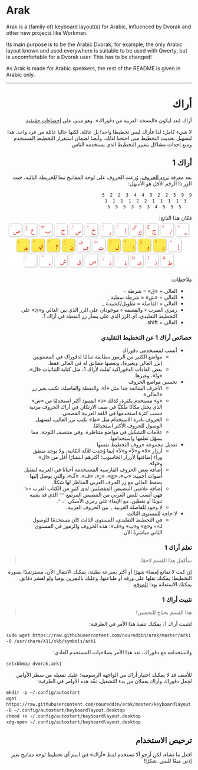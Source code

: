 <h1 dir="ltr">Arak</h1>
<p dir="ltr">Arak is a (family of) keyboard layout(s) for Arabic, influenced by Dvorak and other new projects like Workman.</p>
<p dir="ltr">Its main purpose is to be the Arabic Dvorak; for example, the only Arabic layout known and used everywhere is suitable to be used with Qwerty, but is uncomfortable for a Dvorak user. This has to be changed!</p>
<p dir="ltr">As Arak is made for Arabic speakers, the rest of the README is given in Arabic only.</p>
<hr />
<h1 dir="rtl">أراك</h1>
<p dir="rtl">أراك مُعد ليكون «النسخة العربية من دڤوراك». وهو مبني على <a href="https://gist.github.com/noureddin/d9c3fd68fb07c19f1bb3b34b9fc14dce">إحصاءات حقيقية</a>.</p>
<p dir="rtl">لا شيء كامل؛ لذا فأراك ليس تخطيطا واحدا بل عائلة. لكنها حاليا عائلة من فرد واحد. هذا لتسهيل تحديث التخطيط متى احتجنا لذلك، وأيضا لضمان استقرار التخطيط المستخدم ومنع إحداث مشاكل بتغيير التخطيط الذي يستخدمه الناس.</p>
<h2 dir="rtl">أراك 1</h2>
<p dir="rtl">بعد معرفة <a href="https://gist.github.com/noureddin/d9c3fd68fb07c19f1bb3b34b9fc14dce">تردد الحروف</a>، وُزعت الحروف على لوحة المفاتيح تبعا للخريطة التالية، حيث الزر ذا الرقم الأقل هو الأسهل:</p>
<pre dir="rtl"><code>9  9  5  2  2  3  4  4  3  2  2  5
  3  1  1  1  1  2  2  1  1  1  1
    5  5  5  4  3  5  3  5  5  5</code></pre>
<p dir="rtl">فكان هذا الناتج:<br /><img src="arak1.png" alt="arak1_layout" /></p>
<p dir="rtl">ملاحظات:</p>
<ul dir="rtl">
<li dir="rtl">العالي + «ق» = شرطة <code>-</code></li>
<li dir="rtl">العالي + «ش» = شرطة سفلية <code>_</code></li>
<li dir="rtl">العالي + الفاصلة = تطويل/كشيدة <code>ـ</code></li>
<li dir="rtl">رمزي الضرب <code>×</code> والقسمة <code>÷</code> موجودان على الزر الذي بين العالي و«ئ» على التخطيط التقليدي، أي الزر الذي على يسار زر النقطة في أراك 1.</li>
<li dir="rtl">العالي = shift.</li>
</ul>
<h3 dir="rtl">خصائص أراك 1 عن التخطيط التقليدي</h3>
<ul dir="rtl">
<li dir="rtl">أنسب لمستخدمي دڤوراك
<ul dir="rtl">
<li dir="rtl">مواضع الكثير من الرموز مطابقة تمامًا لدڤوراك في المستويين (بزر العالي وبغيره)، وبعضها مطابق له في العالي فقط.</li>
<li dir="rtl">بعض العادات الدڤوراكية نُقلت لأراك 1، مثل كتابة الثنائيات «ال»، «وا»، وغيرها.</li>
</ul></li>
<li dir="rtl">تحسين مواضع الحروف
<ul dir="rtl">
<li dir="rtl">الأحرف الشائعة جدا مثل «أ»، والنقطة والفاصلة، تكتب بغير زر «العالي».</li>
<li dir="rtl">«و» مستخدم بكثرة. كذلك «ذ» المنبوذ أكثر استخدمًا من «ش» الذي يحتل مكانًا مَلَكيًّا في صف الارتكاز. في أراك الحروف مرتبة حسب كثرة استخدمها في اللغة العربية الفصحى.</li>
<li dir="rtl">الحروف نادرة الاستخدام مثل «ظ» تكتب بزر العالي، لتسهيل الوصول للحروف الأكثر استخدامًا.</li>
<li dir="rtl">علامات التشكيل في مواضع متناظرة، وفي منتصف اللوحة، مما يسهّل تعلمها واستخدامها.</li>
</ul></li>
<li dir="rtl">تعديل مجموعة حروف التخطيط نفسها
<ul dir="rtl">
<li dir="rtl">أزرار «لا» و«لأ» و«لآ» إنما وُجدت للآلة الكاتبة، ولا يوجد منطق وراء إضافتها لأزرار الحاسوب؛ أكثرهم انتشارًا أقل من «ال» و«وا».</li>
<li dir="rtl">إضافة بعض الحروف الفارسية المستخدمة أحيانا في العربية لتمثيل أصوات أجنبية: «پ»، «چ»، «ژ»، «ڤ»، «گ»، والتي يوصل إليها بضغط العالي مع زر الحرف العربي المناظر لها شكلًا.</li>
<li dir="rtl">إضافة علامتي التنصيص المفضلتين لدى كثيرٍ من الكتاب العرب <code>«»</code>؛ فهي أنسب للنص العربي من التنصيص المرتفع <code>&quot;&quot;</code> الذي قد يشبه تنوينًا أو نقطين. مع الإبقاء على رمزي الأسكي <code>'</code>، <code>&quot;</code>.</li>
<li dir="rtl">لا وجود للفاصلة الغربية <code>,</code> بين الحروف العربية.</li>
</ul></li>
<li dir="rtl">لا حاجة للمستوى الثالث
<ul>
<li dir="rtl">في التخطيط التقليدي، المستوى الثالث كان مستخدمًا للوصول لـ<code>«»</code> و«چ» و«پ» و«ڤ»؛ هذه الحروف والرموز في المستوى الثاني مباشرةً الآن.</li>
</ul></li>
</ul>
<h3 dir="rtl">تعلم أراك 1</h3>
<blockquote dir="rtl">
<p dir="rtl">سأكمل هذا القسم لاحقا.</p>
</blockquote>
<p dir="rtl">إن كنت لا تمانع إمضاء شهرًا أو أكثر بسرعة بطيئة، يمكنك الانتقال الآن، مسترشدًا بصورة التخطيط؛ يمكنك نقلها على ورقة أو طباعتها. وعليك بالتمرين يوميا ولو لعشر دقائق. يمكنك الاستعانة بهذا <a href="https://10fastfingers.com/typing-test/arabic">الموقع</a>.</p>
<h3 dir="rtl">تثبيت أراك 1</h3>
<blockquote dir="rtl">
<p dir="rtl">هذا القسم يحتاج للتحسين!</p>
</blockquote>
<p dir="rtl">لتثبيت أراك 1، يمكنك تنفيذ هذا الأمر في الطرفية:</p>
<pre dir="ltr"><code>sudo wget https://raw.githubusercontent.com/noureddin/arak/master/ark1 -O /usr/share/X11/xkb/symbols/ark1</code></pre>
<p dir="rtl">ولاستخدامه مع دڤوراك، نفذ هذا الأمر بصلاحيات المستخدم العادي:</p>
<pre dir="ltr"><code>setxkbmap dvorak,ark1</code></pre>
<p dir="rtl">للأسف قد لا يمكنك اختيار أراك من الواجهة الرسومية؛ عليك تفعيله من سطر الأوامر. لجعل دڤوراك وأراك يعملان من بدء التشغيل، نفّذ هذه الأوامر في الطرفية:</p>
<pre dir="ltr"><code>mkdir -p ~/.config/autostart
wget https://raw.githubusercontent.com/noureddin/arak/master/keyboardlayout.desktop -O ~/.config/autostart/keyboardlayout.desktop
chmod +x ~/.config/autostart/keyboardlayout.desktop
xdg-open ~/.config/autostart/keyboardlayout.desktop</code></pre>
<h2 dir="rtl">ترخيص الاستخدام</h2>
<p dir="rtl">افعل ما تشاء، لكن أرجو ألا تستخدم لفظ «أراك» في اسم أي تخطيط لوحة مفاتيح بغير إذني منعًا للبس. شكرًا!</p>
